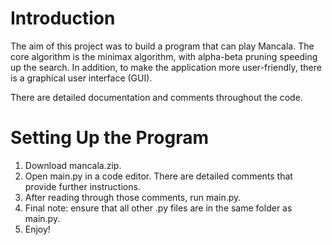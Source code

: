 # Introduction

The aim of this project was to build a program that can play Mancala. The core algorithm is the minimax algorithm, with alpha-beta pruning speeding up the search. In addition, to make the application more user-friendly, there is a graphical user interface (GUI).

There are detailed documentation and comments throughout the code.

# Setting Up the Program

1. Download mancala.zip.
2. Open main.py in a code editor. There are detailed comments that provide further instructions.
3. After reading through those comments, run main.py.
4. Final note: ensure that all other .py files are in the same folder as main.py.
5. Enjoy!
